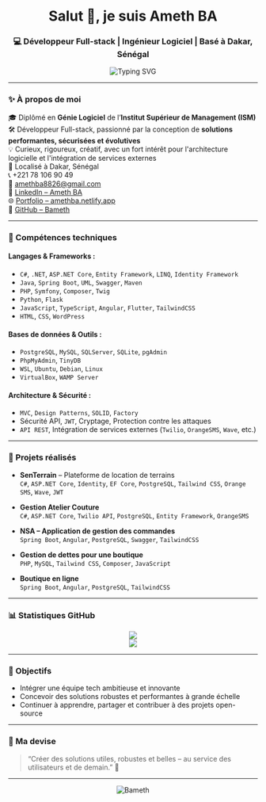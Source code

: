 <h1 align="center">Salut 👋, je suis Ameth BA</h1>
<h3 align="center">💻 Développeur Full-stack | Ingénieur Logiciel | Basé à Dakar, Sénégal</h3>

<p align="center">
  <img src="https://readme-typing-svg.demolab.com/?lines=Développeur+Full-Stack+Polyvalent;Spécialisé+en+Web,+Backend+et+Bases+de+données;Toujours+en+quête+de+défis+techniques+!&center=true&width=600&height=45" alt="Typing SVG" />
</p>

---

### ✨ À propos de moi

🎓 Diplômé en **Génie Logiciel** de l’**Institut Supérieur de Management (ISM)**  
🛠️ Développeur Full-stack, passionné par la conception de **solutions performantes, sécurisées et évolutives**  
💡 Curieux, rigoureux, créatif, avec un fort intérêt pour l'architecture logicielle et l'intégration de services externes  
📍 Localisé à Dakar, Sénégal  
📞 +221 78 106 90 49  
📧 amethba8826@gmail.com  
🔗 [LinkedIn – Ameth BA](https://www.linkedin.com/in/ameth-ba-2920b3253)  
🌐 [Portfolio – amethba.netlify.app](https://amethba.netlify.app/)  
💼 [GitHub – Bameth](https://github.com/Bameth)

---

### 🧰 Compétences techniques

#### Langages & Frameworks :
- `C#`, `.NET`, `ASP.NET Core`, `Entity Framework`, `LINQ`, `Identity Framework`
- `Java`, `Spring Boot`, `UML`, `Swagger`, `Maven`
- `PHP`, `Symfony`, `Composer`, `Twig`
- `Python`, `Flask`
- `JavaScript`, `TypeScript`, `Angular`, `Flutter`, `TailwindCSS`
- `HTML`, `CSS`, `WordPress`

#### Bases de données & Outils :
- `PostgreSQL`, `MySQL`, `SQLServer`, `SQLite`, `pgAdmin`
- `PhpMyAdmin`, `TinyDB`
- `WSL`, `Ubuntu`, `Debian`, `Linux`
- `VirtualBox`, `WAMP Server`

#### Architecture & Sécurité :
- `MVC`, `Design Patterns`, `SOLID`, `Factory`
- Sécurité API, `JWT`, Cryptage, Protection contre les attaques
- `API REST`, Intégration de services externes (`Twilio`, `OrangeSMS`, `Wave`, etc.)

---

### 💼 Projets réalisés

- **SenTerrain** – Plateforme de location de terrains  
  `C#`, `ASP.NET Core`, `Identity`, `EF Core`, `PostgreSQL`, `Tailwind CSS`, `Orange SMS`, `Wave`, `JWT`

- **Gestion Atelier Couture**  
  `C#`, `ASP.NET Core`, `Twilio API`, `PostgreSQL`, `Entity Framework`, `OrangeSMS`

- **NSA – Application de gestion des commandes**  
  `Spring Boot`, `Angular`, `PostgreSQL`, `Swagger`, `TailwindCSS`

- **Gestion de dettes pour une boutique**  
  `PHP`, `MySQL`, `Tailwind CSS`, `Composer`, `JavaScript`

- **Boutique en ligne**  
  `Spring Boot`, `Angular`, `PostgreSQL`, `TailwindCSS`

---

### 📊 Statistiques GitHub

<p align="center">
  <img src="https://github-readme-stats.vercel.app/api?username=Bameth&show_icons=true&theme=tokyonight&hide_border=true" />
  <br/>
  <img src="https://streak-stats.demolab.com?user=Bameth&theme=tokyonight&hide_border=true"/>
</p>

---

### 🎯 Objectifs

- Intégrer une équipe tech ambitieuse et innovante
- Concevoir des solutions robustes et performantes à grande échelle
- Continuer à apprendre, partager et contribuer à des projets open-source

---

### 📌 Ma devise

> “Créer des solutions utiles, robustes et belles – au service des utilisateurs et de demain.” 🚀

---

<p align="center">
  <img src="https://komarev.com/ghpvc/?username=Bameth&label=Profile+Views&color=0e75b6&style=flat" alt="Bameth" />
</p>
